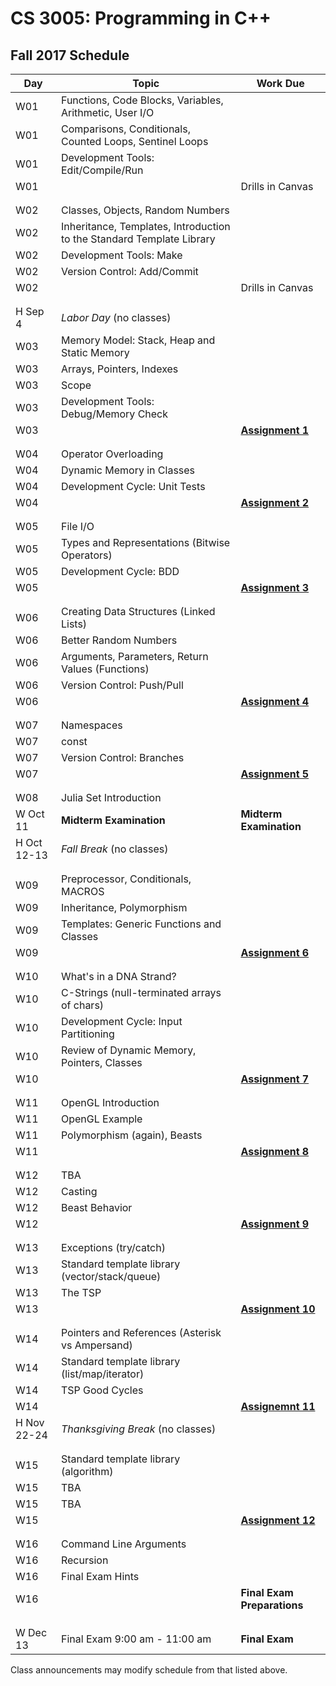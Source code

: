 CS 3005: Programming in C++
===============================================

Fall 2017 Schedule
--------------------


Day         | Topic                                         | Work Due
------------|-----------------------------------------------|---------
W01         | Functions, Code Blocks, Variables, Arithmetic, User I/O  |
W01         | Comparisons, Conditionals, Counted Loops, Sentinel Loops |
W01         | Development Tools: Edit/Compile/Run           | 
W01         |                                               | Drills in Canvas
            |                                               |
            |                                               |
W02         | Classes, Objects, Random Numbers              |
W02         | Inheritance, Templates, Introduction to the Standard Template Library |
W02         | Development Tools: Make                       | 
W02         | Version Control: Add/Commit                   |
W02         |                                               | Drills in Canvas
            |                                               |
            |                                               |
H Sep 4     | *Labor Day* (no classes)                      |
W03         | Memory Model: Stack, Heap and Static Memory   | 
W03         | Arrays, Pointers, Indexes                     | 
W03         | Scope                                         | 
W03         | Development Tools: Debug/Memory Check         |
W03         |                                               | **[Assignment 1](assignment_01.php)**
            |                                               |
            |                                               |
W04         | Operator Overloading                          | 
W04         | Dynamic Memory in Classes                     |
W04         | Development Cycle: Unit Tests                 |
W04         |                                               | **[Assignment 2](assignment_02.php)**
            |                                               |
            |                                               |
W05         | File I/O                                      |
W05         | Types and Representations (Bitwise Operators) |
W05         | Development Cycle: BDD                        |
W05         |                                               | **[Assignment 3](assignment_03.php)**
            |                                               |
            |                                               |
W06         | Creating Data Structures (Linked Lists)       |
W06         | Better Random Numbers                         |
W06         | Arguments, Parameters, Return Values (Functions) |
W06         | Version Control: Push/Pull                    |
W06         |                                               | **[Assignment 4](assignment_04.php)**
            |                                               |
            |                                               |
W07         | Namespaces                                    |
W07         | const                                         | 
W07         | Version Control: Branches                     |
W07         |                                               | **[Assignment 5](assignment_05.php)**
            |                                               |
            |                                               |
W08         | Julia Set Introduction                        | 
W Oct 11    | **Midterm Examination**                       | **Midterm Examination**
H Oct 12-13 | *Fall Break* (no classes)                     |
            |                                               |
            |                                               |
W09         | Preprocessor, Conditionals, MACROS            |
W09         | Inheritance, Polymorphism                     | 
W09         | Templates: Generic Functions and Classes      |
W09         |                                               | **[Assignment 6](assignment_06.php)**
            |                                               |
            |                                               |
W10         | What's in a DNA Strand?                       |
W10         | C-Strings (null-terminated arrays of chars)   |
W10         | Development Cycle: Input Partitioning         |
W10         | Review of Dynamic Memory, Pointers, Classes   |
W10         |                                               | **[Assignment 7](assignment_07.php)** 
            |                                               |
            |                                               |
W11         | OpenGL Introduction                           |
W11         | OpenGL Example                                |
W11         | Polymorphism (again), Beasts                  |
W11         |                                               | **[Assignment 8](assignment_08.php)** 
            |                                               |
            |                                               |
W12         | TBA                                           |
W12         | Casting                                       |
W12         | Beast Behavior                                |
W12         |                                               | **[Assignment 9](assignment_09.php)** 
            |                                               |
            |                                               |
W13         | Exceptions (try/catch)                        | 
W13         | Standard template library (vector/stack/queue)|
W13         | The TSP                                       | 
W13         |                                               | **[Assignment 10](assignment_10.php)**
            |                                               |
            |                                               |
W14         | Pointers and References (Asterisk vs Ampersand) |
W14         | Standard template library (list/map/iterator) |
W14         | TSP Good Cycles                               |
W14         |                                               | **[Assignemnt 11](assignment_11.php)**
H Nov 22-24 | *Thanksgiving Break* (no classes)             |
            |                                               |
            |                                               |
W15         | Standard template library (algorithm)         |
W15         | TBA                                           |
W15         | TBA                                           |
W15         |                                               | **[Assignment 12](assignment_12.php)**
            |                                               |
            |                                               |
W16         | Command Line Arguments                        |
W16         | Recursion                                     |
W16         | Final Exam Hints                              | 
W16         |                                               | **Final Exam Preparations**
            |                                               |
            |                                               |
            |                                               |
W  Dec 13   | Final Exam 9:00 am - 11:00 am                 | **Final Exam**


Class announcements may modify schedule from that listed above.
